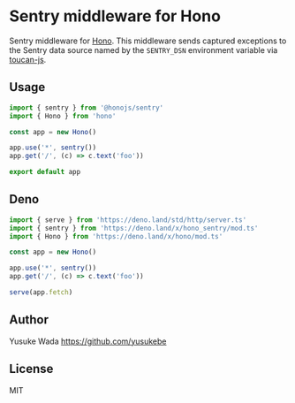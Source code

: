 # Sentry middleware for Hono

Sentry middleware for [Hono](https://github.com/honojs/hono).
This middleware sends captured exceptions to the Sentry data source named by the `SENTRY_DSN` environment variable via [toucan-js](https://github.com/robertcepa/toucan-js).

## Usage

```ts
import { sentry } from '@honojs/sentry'
import { Hono } from 'hono'

const app = new Hono()

app.use('*', sentry())
app.get('/', (c) => c.text('foo'))

export default app
```

## Deno

```ts
import { serve } from 'https://deno.land/std/http/server.ts'
import { sentry } from 'https://deno.land/x/hono_sentry/mod.ts'
import { Hono } from 'https://deno.land/x/hono/mod.ts'

const app = new Hono()

app.use('*', sentry())
app.get('/', (c) => c.text('foo'))

serve(app.fetch)
```

## Author

Yusuke Wada <https://github.com/yusukebe>

## License

MIT
